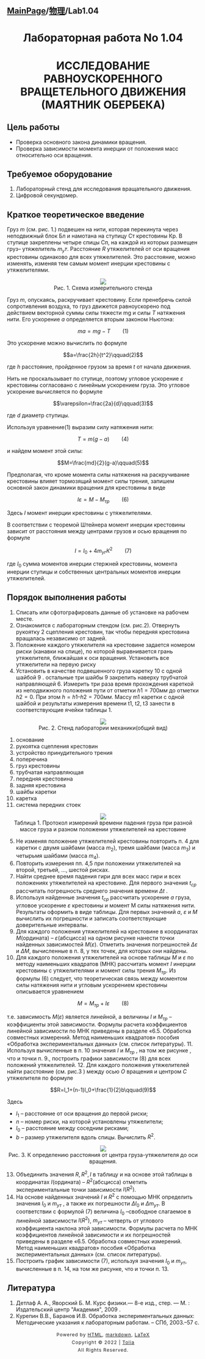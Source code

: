 <head>
    <script src="https://cdn.mathjax.org/mathjax/latest/MathJax.js?config=TeX-AMS-MML_HTMLorMML" type="text/javascript"></script>
    <script type="text/x-mathjax-config">
        MathJax.Hub.Config({
            tex2jax: {
            skipTags: ['script', 'noscript', 'style', 'textarea', 'pre'],
            inlineMath: [['$','$']]
            }
        });
    </script>
</head>

## [MainPage](../../index.md)/[物理](../README.md)/Lab1.04

# <center>Лабораторная работа No 1.04</center>

# <center>ИССЛЕДОВАНИЕ РАВНОУСКОРЕННОГО ВРАЩЕТЕЛЬНОГО ДВИЖЕНИЯ (МАЯТНИК ОБЕРБЕКА)</center>

## Цель работы

- Проверка основного закона динамики вращения.
- Проверка зависимости момента инерции от положения масс относительно оси вращения.

## Требуемое оборудование

1. Лабораторный стенд для исследования вращательного движения. 
2. Цифровой секундомер.

## Краткое теоретическое введение

Груз $m$ (см. рис. 1.) подвешен на нити, которая перекинута через неподвижный блок Бл и намотана на ступицу Ст крестовины Кр. В ступице закреплены четыре спицы Сп, на каждой из которых размещен груз– утяжелитель $m_ут$. Расстояние $R$ утяжелителей от оси вращения крестовины одинаково для всех утяжелителей. Это расстояние, можно изменять, изменяя тем самым момент инерции крестовины с утяжелителями.

<div align=center><img src="../pic/Lab1.04-1.png"></div>
<center>Рис. 1. Схема измерительного стенда</center>

Груз $m$, опускаясь, раскручивает крестовину. Если пренебречь силой сопротивления воздуха, то груз движется равноускорено под действием векторной суммы силы тяжести mg и силы $T$ натяжения нити. Его ускорение $a$ определяется вторым законом Ньютона:

$$ma=mg-T\qquad(1)$$

Это ускорение можно вычислить по формуле

$$a=\frac{2h}{t^2}\qquad(2)$$

где $h$ расстояние, пройденное грузом за время $t$ от начала движения.

Нить не проскальзывает по ступице, поэтому угловое ускорение $\varepsilon$ крестовины согласовано с линейным ускорением груза. Это угловое ускорение вычисляется по формуле

$$\varepsilon=\frac{2a}{d}\qquad(3)$$

где $d$ диаметр ступицы.

Используя уравнение$(1)$ выразим силу натяжения нити:

$$T=m(g-a)\qquad(4)$$

и найдем момент этой силы:

$$M=\frac{md}{2}(g-a)\qquad(5)$$

Предполагая, что кроме момента силы натяжения на раскручивание крестовины влияет тормозящий момент силы трения, запишем основной закон динамики вращения для крестовины в виде

$$I\varepsilon=M-M_{тр}\qquad(6)$$

Здесь $I$ момент инерции крестовины с утяжелителями.

В соответствии с теоремой Штейнера момент инерции крестовины зависит от расстояния между центрами грузов и осью вращения по формуле

$$I=I_0+4m_{уг}К^2\qquad(7)$$

где $I_0$ сумма моментов инерции стержней крестовины, момента инерции ступицы и собственных центральных моментов инерции утяжелителей.

## Порядок выполнения работы

1. Списать или сфотографировать данные об установке на рабочем месте.
2. Ознакомится с лабораторным стендом (см. рис.2). Отвернуть рукоятку 2 сцепления крестовин, так чтобы передняя крестовина вращалась независимо от задней.
3. Положение каждого утяжелителя на крестовине задается номером риски
(канавки на спице), по которой выравнивается грань утяжелителя, ближайшая к оси вращения. Установить все утяжелители на первую риску
4. Установить в качестве подвешенного груза каретку 10 с одной шайбой 9 . остальные три шайбы 9 закрепить наверху трубчатой направляющей 6. Измерить три раза время прохождения кареткой из неподвижного положения пути от отметки $h1 = 700мм$ до отметки $h2 = 0$. При этом $h = h1 – h2= 700мм$. Массу m1 каретки с одной шайбой и результаты измерения времени t1, t2, t3 занести в соответствующие ячейки таблицы 1.

<div align=center><img src="../pic/Lab1.04-2.png"></div>
<center>Рис. 2. Стенд лаборатории механики(общий вид)</center>

1.	основание
2.	рукоятка сцепления крестовин
3.	устройство принудительного трения
4.	поперечина
5.	груз крестовины
6.	трубчатая направляющая
7.	передняя крестовина
8.	задняя крестовина
9.	шайбы каретки
10.	каретка
11.	система передних стоек

<div align=center><img src="../pic/Lab1.04-3.png"></div>
<center>Таблица 1. Протокол измерений времени падения груза при разной массе груза и разном положении утяжелителей на крестовине</center>

5. Не изменяя положение утяжелителей крестовины повторить п. 4 для каретки с двумя шайбами (масса $m_2$), тремя шайбами (масса $m_3$) и четырьмя шайбами (масса $m_4$).
6. Повторить измерения пп. 4,5 при положении утяжелителей на второй, третьей, ..., шестой рисках.
7. Найти среднее время падения гири для всех масс гири и всех положениях утяжелителей на крестовине. Для первого значения $t_{ср}$ рассчитать погрешность среднего значения времени $\Delta t$ .
8. Используя найденные значения $t_{ср}$ рассчитать ускорение $a$ груза, угловое ускорение $\varepsilon$ крестовины и момент M силы натяжения нити. Результаты оформить в виде таблицы. Для первых значений $a$, $\varepsilon$ и $M$ вычислить их погрешности и записать соответствующие доверительные интервалы.
9. Для каждого положения утяжелителей на крестовине в координатах $M$(ордината) – $\varepsilon$(абсцисса) на одном рисунке нанести точки найденных зависимостей $M(\varepsilon)$. Отметить значения погрешностей $\Delta\varepsilon$ и $\Delta M$, вычисленные в п. 8, у тех точек, для которых они найдены.
10. Для каждого положения утяжелителей на основе таблицы $M$ и $\varepsilon$ по методу наименьших квадратов (МНК) рассчитать момент $I$ инерции крестовины с утяжелителями и момент силы трения $M_{тр}$. Из формулы $(6)$ следует, что теоретическая связь между моментом силы натяжения нити и угловым ускорением крестовины описывается уравнением

$$M=M_{тр}+I\varepsilon\qquad(8)$$

т.е. зависимость $M(\varepsilon)$ является линейной, а величины $I$ и $M_{тр}$ – коэффициенты этой зависимости. Формулы расчета коэффициентов линейной зависимости по МНК приведены в разделе «6.5. Обработка совместных измерений. Метод наименьших квадратов» пособия «Обработка экспериментальных данных» (см. список литературы).
11. Используя вычисленные в п. 10 значения $I$ и $M_{тр}$ , на том же рисунке , что и точки п. 9., построить графики зависимости (8) для всех положений утяжелителей.
12. Для каждого положения утяжелителей найти расстояние (см. рис.3 ) между осью $O$ вращения и центром $С$ утяжелителя по формуле

$$R=l_1+(n-1)l_0+\frac{1}{2}b\qquad(9)$$

Здесь 
- $l_1$ – расстояние от оси вращения до первой риски;
- $n$ – номер риски, на которой установлены утяжелители; 
- $l_0$ – расстояние между соседним рисками; 
- $b$ – размер утяжелителя вдоль спицы. Вычислить $R^2$.

<div align=center><img src="../pic/Lab1.04-4.png"></div>
<center>Рис. 3. К определению расстояния от центра груза-утяжелителя до оси вращения.</center>

13. Объединить значения $R, R^2, I$ в таблицу и на основе этой таблицы в координатах $I$(ордината) – $R^2$(абсцисса) отметить экспериментальные точки зависимости $I(R^2)$.
14. На основе найденных значений $I$ и $R^2$ с помощью МНК определить значения $I_0$ и $m_{ут}$ , а также их погрешности $\Delta I_0$ и $\Delta m_{ут}$. В соответствии с формулой $(7)$ величина $I_0$ –свободное слагаемое в линейной зависимости $I(R^2)$, $m_{ут}$ – четверть от углового коэффициента наклона этой зависимости. Формулы расчета по МНК коэффициентов линейной зависимости и их погрешностей приведены в разделе «6.5. Обработка совместных измерений. Метод наименьших квадратов» пособия «Обработка экспериментальных данных» (см. список литературы).
15. Построить график зависимости (7), используя значения $I_0$ и $m_{ут}$, вычисленные в п. 14, на том же рисунке, что и точки п. 13.

## Литература

1. Детлаф А. А., Яворский Б. М. Курс физики.— 8-е изд., стер. — М. : Издательский центр "Академия", 2009 .
2. Курепин В.В., Баранов И.В. Обработка экспериментальных данных: Методические указания к лабораторным работам. – СПб, 2003.–57 с.

<style type="text/css">
    #footer {
        position: relative;
        margin: 0 auto;
        line-height: 20px;
        text-align: center;
        font-size: 12px;
        letter-spacing: 1px;
    }
 
    .content {
        height: 1800px;
        width: 100%;
        text-align: center;
    }
</style>

<div id="footer">
    Powered by
    <a href="https://html5up.net">HTML</a>, 
    <a href="https://markdown.com.cn/">markdown</a>, 
    <a href="https://www.latex-project.org/">LaTeX</a>
    <br>
    Copyright © 2022 | 
    <a href="https://tolia-gh.github.io">Tolia</a>
    <br>
    All Rights Reserved.
    <br>
</div>